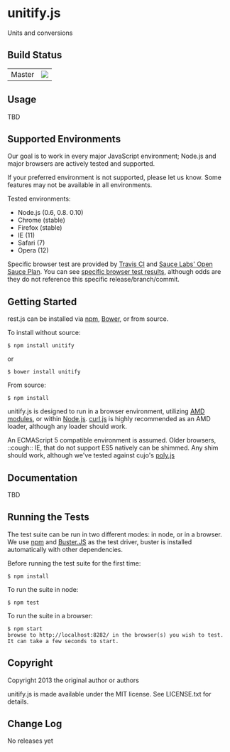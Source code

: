 unitify.js
=======

Units and conversions


Build Status
------------

<table>
  <tr><td>Master</td><td><a href="http://travis-ci.org/vannevartech/unitify" target="_blank"><img src="https://secure.travis-ci.org/vannevartech/unitify.png?branch=master" /></a></tr>
</table>


Usage
-----

TBD


Supported Environments
----------------------

Our goal is to work in every major JavaScript environment; Node.js and major browsers are actively tested and supported.

If your preferred environment is not supported, please let us know. Some features may not be available in all environments.

Tested environments:
- Node.js (0.6, 0.8. 0.10)
- Chrome (stable)
- Firefox (stable)
- IE (11)
- Safari (7)
- Opera (12)

Specific browser test are provided by [Travis CI](https://travis-ci.org/vannevartech/unitify) and [Sauce Labs' Open Sauce Plan](https://saucelabs.com/opensource). You can see [specific browser test results](https://saucelabs.com/u/vannevartech-unitify), although odds are they do not reference this specific release/branch/commit.


Getting Started
---------------

rest.js can be installed via [npm](https://npmjs.org/), [Bower](http://twitter.github.com/bower/), or from source.

To install without source:

    $ npm install unitify

or

    $ bower install unitify

From source:

    $ npm install

unitify.js is designed to run in a browser environment, utilizing [AMD modules](https://github.com/amdjs/amdjs-api/wiki/AMD), or within [Node.js](http://nodejs.org/).  [curl.js](https://github.com/cujojs/curl) is highly recommended as an AMD loader, although any loader should work.

An ECMAScript 5 compatible environment is assumed.  Older browsers, ::cough:: IE, that do not support ES5 natively can be shimmed.  Any shim should work, although we've tested against cujo's [poly.js](https://github.com/cujojs/poly)


Documentation
-------------

TBD


Running the Tests
-----------------

The test suite can be run in two different modes: in node, or in a browser.  We use [npm](https://npmjs.org/) and [Buster.JS](http://busterjs.org/) as the test driver, buster is installed automatically with other dependencies.

Before running the test suite for the first time:

    $ npm install

To run the suite in node:

    $ npm test

To run the suite in a browser:

    $ npm start
    browse to http://localhost:8282/ in the browser(s) you wish to test.  It can take a few seconds to start.


Copyright
---------

Copyright 2013 the original author or authors

unitify.js is made available under the MIT license.  See LICENSE.txt for details.


Change Log
----------

No releases yet
